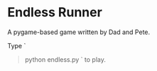# Endless Runner
A pygame-based game written by Dad and Pete.

Type
`
> python endless.py
`
to play.